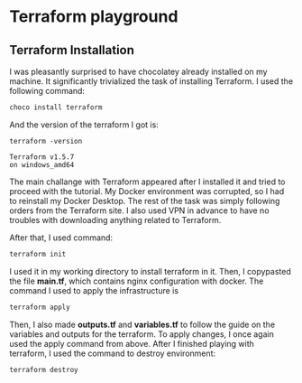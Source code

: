 # Terraform playground

## Terraform Installation

I was pleasantly surprised to have chocolatey already installed on my machine. It significantly trivialized the task of installing Terraform. I used the following command:

```sh
choco install terraform
```

And the version of the terraform I got is:

```
terraform -version

Terraform v1.5.7
on windows_amd64
```

The main challange with Terraform appeared after I installed it and tried to proceed with the tutorial. My Docker environment was corrupted, so I had to reinstall my Docker Desktop. The rest of the task was simply following orders from the Terraform site. I also used VPN in advance to have no troubles with downloading anything related to Terraform.

After that, I used command:

```sh
terraform init
```

I used it in my working directory to install terraform in it. Then, I copypasted the file **main.tf**, which contains nginx configuration with docker. The command I used to apply the infrastructure is 

```sh
terraform apply
```

Then, I also made **outputs.tf** and **variables.tf** to follow the guide on the variables and outputs for the terraform. To apply changes, I once again used the apply command from above. After I finished playing with terraform, I used the command to destroy environment:

```sh
terraform destroy
```

